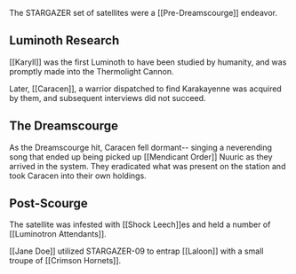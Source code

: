The STARGAZER set of satellites were a [[Pre-Dreamscourge]] endeavor.

## Luminoth Research

[[Karyll]] was the first Luminoth to have been studied by humanity, and was promptly made into the Thermolight Cannon.

Later, [[Caracen]], a warrior dispatched to find Karakayenne was acquired by them, and subsequent interviews did not succeed.

## The Dreamscourge

As the Dreamscourge hit, Caracen fell dormant-- singing a neverending song that ended up being picked up [[Mendicant Order]] Nuuric as they arrived in the system. They eradicated what was present on the station and took Caracen into their own holdings.

## Post-Scourge

The satellite was infested with [[Shock Leech]]es and held a number of [[Luminotron Attendants]].

[[Jane Doe]] utilized STARGAZER-09 to entrap [[Laloon]] with a small troupe of [[Crimson Hornets]].